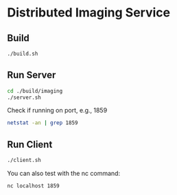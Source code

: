 # Distributed Imaging Service

## Build
```bash
./build.sh
```

## Run Server
```bash
cd ./build/imaging
./server.sh
```
Check if running on port, e.g., 1859
```bash
netstat -an | grep 1859
```

## Run Client
```bash
./client.sh
```

You can also test with the nc command:
```bash
nc localhost 1859
```


